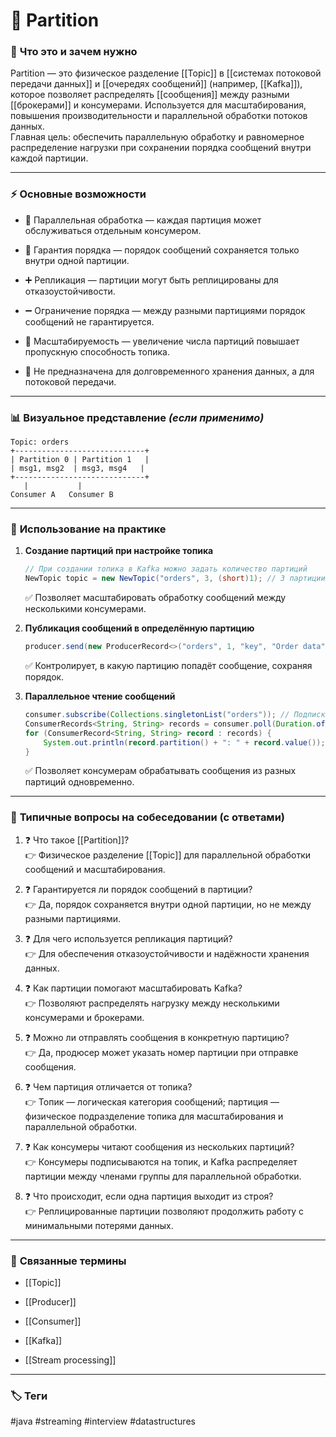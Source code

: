 # 📄 **Partition**

### 📝 **Что это и зачем нужно**

Partition — это физическое разделение [[Topic]] в [[системах потоковой передачи данных]] и [[очередях сообщений]] (например, [[Kafka]]), которое позволяет распределять [[сообщения]] между разными [[брокерами]] и консумерами. Используется для масштабирования, повышения производительности и параллельной обработки потоков данных.  
Главная цель: обеспечить параллельную обработку и равномерное распределение нагрузки при сохранении порядка сообщений внутри каждой партиции.

---

### ⚡ **Основные возможности**

- 📍 Параллельная обработка — каждая партиция может обслуживаться отдельным консумером.
    
- 🔑 Гарантия порядка — порядок сообщений сохраняется только внутри одной партиции.
    
- ➕ Репликация — партиции могут быть реплицированы для отказоустойчивости.
    
- ➖ Ограничение порядка — между разными партициями порядок сообщений не гарантируется.
    
- 🔄 Масштабируемость — увеличение числа партиций повышает пропускную способность топика.
    
- 🚫 Не предназначена для долговременного хранения данных, а для потоковой передачи.
    

---

### 📊 **Визуальное представление** _(если применимо)_

```
Topic: orders
+-----------------------------+
| Partition 0 | Partition 1   |
| msg1, msg2  | msg3, msg4   |
+-----------------------------+
   |           |
Consumer A   Consumer B
```

---

### 💼 **Использование на практике**

1. **Создание партиций при настройке топика**
    
    ```java
    // При создании топика в Kafka можно задать количество партиций
    NewTopic topic = new NewTopic("orders", 3, (short)1); // 3 партиции, 1 реплика
    ```
    
    ✅ Позволяет масштабировать обработку сообщений между несколькими консумерами.
    
2. **Публикация сообщений в определённую партицию**
    
    ```java
    producer.send(new ProducerRecord<>("orders", 1, "key", "Order data")); // Отправляем сообщение в Partition 1
    ```
    
    ✅ Контролирует, в какую партицию попадёт сообщение, сохраняя порядок.
    
3. **Параллельное чтение сообщений**
    
    ```java
    consumer.subscribe(Collections.singletonList("orders")); // Подписка на топик
    ConsumerRecords<String, String> records = consumer.poll(Duration.ofMillis(100)); // Получаем сообщения из всех партиций
    for (ConsumerRecord<String, String> record : records) {
        System.out.println(record.partition() + ": " + record.value()); // Определяем партицию и обрабатываем сообщение
    }
    ```
    
    ✅ Позволяет консумерам обрабатывать сообщения из разных партиций одновременно.
    

---

### 🎯 **Типичные вопросы на собеседовании (с ответами)**

1. ❓ Что такое [[Partition]]?  
    👉 Физическое разделение [[Topic]] для параллельной обработки сообщений и масштабирования.
    
2. ❓ Гарантируется ли порядок сообщений в партиции?  
    👉 Да, порядок сохраняется внутри одной партиции, но не между разными партициями.
    
3. ❓ Для чего используется репликация партиций?  
    👉 Для обеспечения отказоустойчивости и надёжности хранения данных.
    
4. ❓ Как партиции помогают масштабировать Kafka?  
    👉 Позволяют распределять нагрузку между несколькими консумерами и брокерами.
    
5. ❓ Можно ли отправлять сообщения в конкретную партицию?  
    👉 Да, продюсер может указать номер партиции при отправке сообщения.
    
6. ❓ Чем партиция отличается от топика?  
    👉 Топик — логическая категория сообщений; партиция — физическое подразделение топика для масштабирования и параллельной обработки.
    
7. ❓ Как консумеры читают сообщения из нескольких партиций?  
    👉 Консумеры подписываются на топик, и Kafka распределяет партиции между членами группы для параллельной обработки.
    
8. ❓ Что происходит, если одна партиция выходит из строя?  
    👉 Реплицированные партиции позволяют продолжить работу с минимальными потерями данных.
    

---

### 🔗 **Связанные термины**

- [[Topic]]
    
- [[Producer]]
    
- [[Consumer]]
    
- [[Kafka]]
    
- [[Stream processing]]
    

---

### 🏷 **Теги**

#java #streaming #interview #datastructures